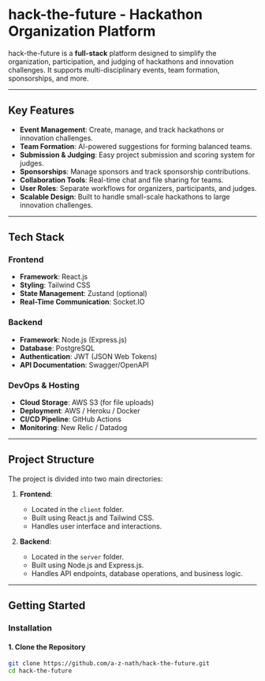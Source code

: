 # hack-the-future - Hackathon Organization Platform

hack-the-future is a **full-stack** platform designed to simplify the organization, participation, and judging of hackathons and innovation challenges. It supports multi-disciplinary events, team formation, sponsorships, and more.

---

## Key Features

- **Event Management**: Create, manage, and track hackathons or innovation challenges.
- **Team Formation**: AI-powered suggestions for forming balanced teams.
- **Submission & Judging**: Easy project submission and scoring system for judges.
- **Sponsorships**: Manage sponsors and track sponsorship contributions.
- **Collaboration Tools**: Real-time chat and file sharing for teams.
- **User Roles**: Separate workflows for organizers, participants, and judges.
- **Scalable Design**: Built to handle small-scale hackathons to large innovation challenges.

---

## Tech Stack

### Frontend

- **Framework**: React.js
- **Styling**: Tailwind CSS
- **State Management**: Zustand (optional)
- **Real-Time Communication**: Socket.IO

### Backend

- **Framework**: Node.js (Express.js)
- **Database**: PostgreSQL
- **Authentication**: JWT (JSON Web Tokens)
- **API Documentation**: Swagger/OpenAPI

### DevOps & Hosting

- **Cloud Storage**: AWS S3 (for file uploads)
- **Deployment**: AWS / Heroku / Docker
- **CI/CD Pipeline**: GitHub Actions
- **Monitoring**: New Relic / Datadog

---

## Project Structure

The project is divided into two main directories:

1. **Frontend**:

   - Located in the `client` folder.
   - Built using React.js and Tailwind CSS.
   - Handles user interface and interactions.

2. **Backend**:
   - Located in the `server` folder.
   - Built using Node.js and Express.js.
   - Handles API endpoints, database operations, and business logic.

---

## Getting Started

### Installation

#### 1. Clone the Repository

```bash
git clone https://github.com/a-z-nath/hack-the-future.git
cd hack-the-future
```
